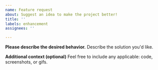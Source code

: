 ```yaml
---
name: Feature request
about: Suggest an idea to make the project better!
title: ''
labels: enhancement
assignees: ''

---
```


<!-- Please fill out as much of the template as you can -->

<!-- Start below this comment. -->


**Please describe the desired behavior.**
Describe the solution you'd like.


**Additional context (optional)**
Feel free to include any applicable: code, screenshots, or gifs.


<!-- End. -->

<!--
Thank you! Your help makes Public Lab better. We *deeply* appreciate you helping refine and improve plots2.

To learn how to write really great issues, which increases the chances they'll be resolved, see:
https://publiclab.org/wiki/developers#Contributing+for+non-coders
-->
